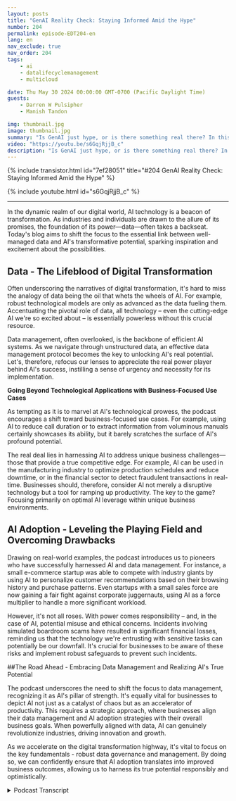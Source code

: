 ```yaml
---
layout: posts
title: "GenAI Reality Check: Staying Informed Amid the Hype"
number: 204
permalink: episode-EDT204-en
lang: en
nav_exclude: true
nav_order: 204
tags:
    - ai
    - datalifecyclemanagement
    - multicloud

date: Thu May 30 2024 00:00:00 GMT-0700 (Pacific Daylight Time)
guests:
    - Darren W Pulsipher
    - Manish Tandon

img: thumbnail.jpg
image: thumbnail.jpg
summary: "Is GenAI just hype, or is there something real there? In this episode, Darren sits down with Manish Tandon, CEO of Zensar Technologies, to uncover the truth behind the GenAI buzz. Manish shares his insights on how he and his company are handling the wave of GenAI hype, distinguishing between what's real and what's not, and strategically preparing to navigate the GenAI explosion. Tune in to learn how industry leaders are approaching this transformative technology and what you can do to stay informed and avoid getting duped."
video: "https://youtu.be/s6GqjRjjB_c"
description: "Is GenAI just hype, or is there something real there? In this episode, Darren sits down with Manish Tandon, CEO of Zensar Technologies, to uncover the truth behind the GenAI buzz. Manish shares his insights on how he and his company are handling the wave of GenAI hype, distinguishing between what's real and what's not, and strategically preparing to navigate the GenAI explosion. Tune in to learn how industry leaders are approaching this transformative technology and what you can do to stay informed and avoid getting duped."
---
```


<div>
{% include transistor.html id="7ef28051" title="#204 GenAI Reality Check: Staying Informed Amid the Hype" %}

{% include youtube.html id="s6GqjRjjB_c" %}
</div>

---

In the dynamic realm of our digital world, AI technology is a beacon of transformation. As industries and individuals are drawn to the allure of its promises, the foundation of its power—data—often takes a backseat. Today's blog aims to shift the focus to the essential link between well-managed data and AI's transformative potential, sparking inspiration and excitement about the possibilities.

## Data - The Lifeblood of Digital Transformation

Often underscoring the narratives of digital transformation, it's hard to miss the analogy of data being the oil that whets the wheels of AI. For example, robust technological models are only as advanced as the data fueling them. Accentuating the pivotal role of data, all technology – even the cutting-edge AI we're so excited about – is essentially powerless without this crucial resource.

Data management, often overlooked, is the backbone of efficient AI systems. As we navigate through unstructured data, an effective data management protocol becomes the key to unlocking AI's real potential. Let's, therefore, refocus our lenses to appreciate the real power player behind AI's success, instilling a sense of urgency and necessity for its implementation.

**Going Beyond Technological Applications with Business-Focused Use Cases**

As tempting as it is to marvel at AI's technological prowess, the podcast encourages a shift toward business-focused use cases. For example, using AI to reduce call duration or to extract information from voluminous manuals certainly showcases its ability, but it barely scratches the surface of AI's profound potential. 

The real deal lies in harnessing AI to address unique business challenges—those that provide a true competitive edge. For example, AI can be used in the manufacturing industry to optimize production schedules and reduce downtime, or in the financial sector to detect fraudulent transactions in real-time. Businesses should, therefore, consider AI not merely a disruptive technology but a tool for ramping up productivity. The key to the game? Focusing primarily on optimal AI leverage within unique business environments.

## AI Adoption - Leveling the Playing Field and Overcoming Drawbacks

Drawing on real-world examples, the podcast introduces us to pioneers who have successfully harnessed AI and data management. For instance, a small e-commerce startup was able to compete with industry giants by using AI to personalize customer recommendations based on their browsing history and purchase patterns. Even startups with a small sales force are now gaining a fair fight against corporate juggernauts, using AI as a force multiplier to handle a more significant workload.

However, it's not all roses. With power comes responsibility – and, in the case of AI, potential misuse and ethical concerns. Incidents involving simulated boardroom scams have resulted in significant financial losses, reminding us that the technology we're entrusting with sensitive tasks can potentially be our downfall. It's crucial for businesses to be aware of these risks and implement robust safeguards to prevent such incidents.

##The Road Ahead - Embracing Data Management and Realizing AI's True Potential

The podcast underscores the need to shift the focus to data management, recognizing it as AI's pillar of strength. It's equally vital for businesses to depict AI not just as a catalyst of chaos but as an accelerator of productivity. This requires a strategic approach, where businesses align their data management and AI adoption strategies with their overall business goals. When powerfully aligned with data, AI can genuinely revolutionize industries, driving innovation and growth. 

As we accelerate on the digital transformation highway, it's vital to focus on the key fundamentals - robust data governance and management. By doing so, we can confidently ensure that AI adoption translates into improved business outcomes, allowing us to harness its true potential responsibly and optimistically.



<details>
<summary> Podcast Transcript </summary>

<p></p>

</details>

